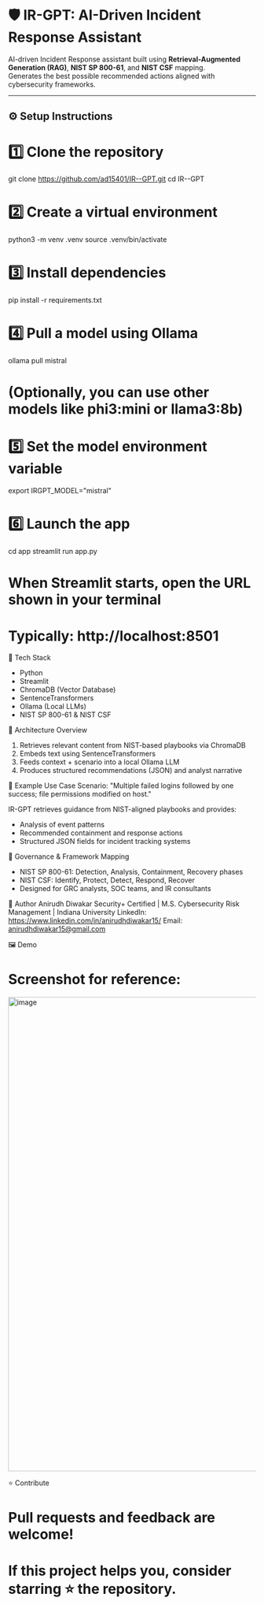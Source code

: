 # 🛡️ IR-GPT: AI-Driven Incident Response Assistant

AI-driven Incident Response assistant built using **Retrieval-Augmented Generation (RAG)**, **NIST SP 800-61**, and **NIST CSF** mapping.  
Generates the best possible recommended actions aligned with cybersecurity frameworks.

---

## ⚙️ Setup Instructions

# 1️⃣ Clone the repository
git clone https://github.com/ad15401/IR--GPT.git
cd IR--GPT

# 2️⃣ Create a virtual environment
python3 -m venv .venv
source .venv/bin/activate

# 3️⃣ Install dependencies
pip install -r requirements.txt

# 4️⃣ Pull a model using Ollama
ollama pull mistral
# (Optionally, you can use other models like phi3:mini or llama3:8b)

# 5️⃣ Set the model environment variable
export IRGPT_MODEL="mistral"

# 6️⃣ Launch the app
cd app
streamlit run app.py

# When Streamlit starts, open the URL shown in your terminal
# Typically: http://localhost:8501

🧩 Tech Stack
- Python
- Streamlit
- ChromaDB (Vector Database)
- SentenceTransformers
- Ollama (Local LLMs)
- NIST SP 800-61 & NIST CSF

🧠 Architecture Overview
1. Retrieves relevant content from NIST-based playbooks via ChromaDB
2. Embeds text using SentenceTransformers
3. Feeds context + scenario into a local Ollama LLM
4. Produces structured recommendations (JSON) and analyst narrative

🧠 Example Use Case
Scenario:
"Multiple failed logins followed by one success; file permissions modified on host."

IR-GPT retrieves guidance from NIST-aligned playbooks and provides:
- Analysis of event patterns
- Recommended containment and response actions
- Structured JSON fields for incident tracking systems

🧰 Governance & Framework Mapping
- NIST SP 800-61: Detection, Analysis, Containment, Recovery phases
- NIST CSF: Identify, Protect, Detect, Respond, Recover
- Designed for GRC analysts, SOC teams, and IR consultants

👤 Author
Anirudh Diwakar
Security+ Certified | M.S. Cybersecurity Risk Management | Indiana University
LinkedIn: https://www.linkedin.com/in/anirudhdiwakar15/
Email: anirudhdiwakar15@gmail.com

🖼️ Demo
# Screenshot for reference:
<img width="1901" height="963" alt="image" src="https://github.com/user-attachments/assets/0a7caaa6-d104-419c-a8bf-1d37eea950b3" />

⭐ Contribute
# Pull requests and feedback are welcome!
# If this project helps you, consider starring ⭐ the repository.


